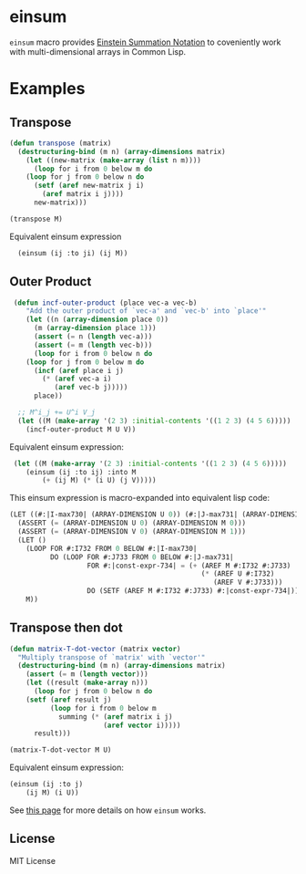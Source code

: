 # einsum

`einsum` macro provides [Einstein Summation Notation](https://en.wikipedia.org/wiki/Einstein_notation) to coveniently work with multi-dimensional arrays in Common Lisp.

# Examples
## Transpose
```lisp
(defun transpose (matrix)
  (destructuring-bind (m n) (array-dimensions matrix)
	(let ((new-matrix (make-array (list n m))))
	  (loop for i from 0 below m do
	(loop for j from 0 below n do
	  (setf (aref new-matrix j i)
		(aref matrix i j))))
	  new-matrix)))

(transpose M)
```
Equivalent einsum expression
```lisp
  (einsum (ij :to ji) (ij M))
```

## Outer Product
```lisp
 (defun incf-outer-product (place vec-a vec-b)
	"Add the outer product of `vec-a' and `vec-b' into `place'"
	(let ((n (array-dimension place 0))
	  (m (array-dimension place 1)))
	  (assert (= n (length vec-a)))
	  (assert (= m (length vec-b)))
	  (loop for i from 0 below n do
	(loop for j from 0 below m do
	  (incf (aref place i j)
		(* (aref vec-a i)
		   (aref vec-b j)))))
	  place))

  ;; M^i_j += U^i V_j
  (let ((M (make-array '(2 3) :initial-contents '((1 2 3) (4 5 6)))))
	(incf-outer-product M U V))
```

Equivalent einsum expression:

```lisp
 (let ((M (make-array '(2 3) :initial-contents '((1 2 3) (4 5 6)))))
	(einsum (ij :to ij) :into M
		(+ (ij M) (* (i U) (j V)))))
```

This einsum expression is macro-expanded into equivalent lisp code:

```lisp
(LET ((#:|I-max730| (ARRAY-DIMENSION U 0)) (#:|J-max731| (ARRAY-DIMENSION V 0)))
  (ASSERT (= (ARRAY-DIMENSION U 0) (ARRAY-DIMENSION M 0)))
  (ASSERT (= (ARRAY-DIMENSION V 0) (ARRAY-DIMENSION M 1)))
  (LET ()
	(LOOP FOR #:I732 FROM 0 BELOW #:|I-max730|
		  DO (LOOP FOR #:J733 FROM 0 BELOW #:|J-max731|
				   FOR #:|const-expr-734| = (+ (AREF M #:I732 #:J733)
											   (* (AREF U #:I732)
												  (AREF V #:J733)))
				   DO (SETF (AREF M #:I732 #:J733) #:|const-expr-734|)))
	M))
```

## Transpose then dot
```lisp
(defun matrix-T-dot-vector (matrix vector)
  "Multiply transpose of `matrix' with `vector'"
  (destructuring-bind (m n) (array-dimensions matrix)
	(assert (= m (length vector)))
	(let ((result (make-array n)))
	  (loop for j from 0 below n do
	(setf (aref result j)
		  (loop for i from 0 below m
			summing (* (aref matrix i j)
					   (aref vector i)))))
	  result)))

(matrix-T-dot-vector M U)
```

Equivalent einsum expression:
```lisp
(einsum (ij :to j)
	(ij M) (i U))
```

See [this page](https://bpanthi.com.np/programming/einstein.html) for more details on how `einsum` works.
## License

MIT License
